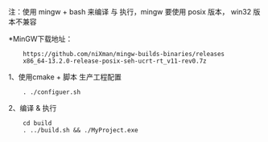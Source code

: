 
注：使用 mingw + bash 来编译 与 执行，mingw 要使用 posix 版本， win32 版本不兼容

*MinGW下载地址：
```
    https://github.com/niXman/mingw-builds-binaries/releases
    x86_64-13.2.0-release-posix-seh-ucrt-rt_v11-rev0.7z
```

1、使用cmake + 脚本 生产工程配置

```
    . ./configuer.sh
```

2、编译 & 执行

```
    cd build
    . ../build.sh && ./MyProject.exe
```
